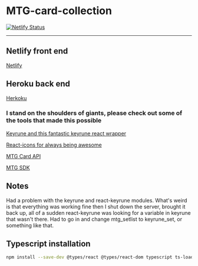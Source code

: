 # MTG-card-collection

[![Netlify Status](https://api.netlify.com/api/v1/badges/aee04681-609c-4aae-810e-5b6d00734f84/deploy-status)](https://app.netlify.com/sites/mtg-magical/deploys)

---

## Netlify front end

[Netlify](https://mtg-magical.netlify.com)

## Heroku back end

[Herkoku](https://mtg-magical-backend.herokuapp.com)

### I stand on the shoulders of giants, please check out some of the tools that made this possible

[Keyrune and this fantastic keyrune react wrapper](https://github.com/Saeris/react-keyrune)

[React-icons for always being awesome](https://react-icons.netlify.com/#/)

[MTG Card API](https://docs.magicthegathering.io/)

[MTG SDK](https://github.com/MagicTheGathering/mtg-sdk-javascript)

## Notes

Had a problem with the keyrune and react-keyrune modules. What's weird is that everything was working fine then I shut down the server, brought it back up, all of a sudden react-keyrune was looking for a variable in keyrune that wasn't there. Had to go in and change mtg_setlist to keyrune_set, or something like that. 

## Typescript installation

```bash
npm install --save-dev @types/react @types/react-dom typescript ts-loader source-map-loader
```

